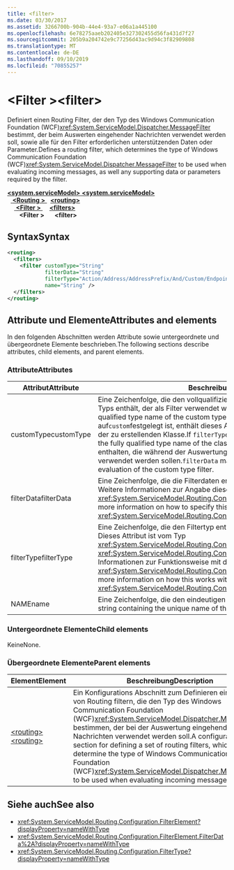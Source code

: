 ```yaml
---
title: <filter>
ms.date: 03/30/2017
ms.assetid: 3266700b-904b-44e4-93a7-e06a1a445100
ms.openlocfilehash: 6e78275aaeb202405e327302455d56fa431d7f27
ms.sourcegitcommit: 205b9a204742e9c77256d43ac9d94c3f82909808
ms.translationtype: MT
ms.contentlocale: de-DE
ms.lasthandoff: 09/10/2019
ms.locfileid: "70855257"
---
```

# <a name="filter"></a><span data-ttu-id="aab5f-101">\<Filter ></span><span class="sxs-lookup"><span data-stu-id="aab5f-101">\<filter></span></span>

<span data-ttu-id="aab5f-102">Definiert einen Routing Filter, der den Typ des Windows Communication Foundation (WCF)<xref:System.ServiceModel.Dispatcher.MessageFilter> bestimmt, der beim Auswerten eingehender Nachrichten verwendet werden soll, sowie alle für den Filter erforderlichen unterstützenden Daten oder Parameter.</span><span class="sxs-lookup"><span data-stu-id="aab5f-102">Defines a routing filter, which determines the type of Windows Communication Foundation (WCF)<xref:System.ServiceModel.Dispatcher.MessageFilter> to be used when evaluating incoming messages, as well any supporting data or parameters required by the filter.</span></span>

<span data-ttu-id="aab5f-103">[ **\<system.serviceModel>** ](system-servicemodel.md)</span><span class="sxs-lookup"><span data-stu-id="aab5f-103">[**\<system.serviceModel>**](system-servicemodel.md)</span></span>\
<span data-ttu-id="aab5f-104">&nbsp;&nbsp;[ **\<Routing >** ](routing.md)</span><span class="sxs-lookup"><span data-stu-id="aab5f-104">&nbsp;&nbsp;[**\<routing>**](routing.md)</span></span>\
<span data-ttu-id="aab5f-105">&nbsp;&nbsp;&nbsp;&nbsp;[ **\<Filter >** ](filters-of-routing.md)</span><span class="sxs-lookup"><span data-stu-id="aab5f-105">&nbsp;&nbsp;&nbsp;&nbsp;[**\<filters>**](filters-of-routing.md)</span></span>\
<span data-ttu-id="aab5f-106">&nbsp;&nbsp;&nbsp;&nbsp;&nbsp;&nbsp; **\<Filter >**</span><span class="sxs-lookup"><span data-stu-id="aab5f-106">&nbsp;&nbsp;&nbsp;&nbsp;&nbsp;&nbsp;**\<filter>**</span></span>  
  
## <a name="syntax"></a><span data-ttu-id="aab5f-107">Syntax</span><span class="sxs-lookup"><span data-stu-id="aab5f-107">Syntax</span></span>  
  
```xml  
<routing>
  <filters>
    <filter customType="String"
            filterData="String"
            filterType="Action/Address/AddressPrefix/And/Custom/Endpoint/MatchAll/XPath"
            name="String" />
  </filters>
</routing>
```  
  
## <a name="attributes-and-elements"></a><span data-ttu-id="aab5f-108">Attribute und Elemente</span><span class="sxs-lookup"><span data-stu-id="aab5f-108">Attributes and elements</span></span>

<span data-ttu-id="aab5f-109">In den folgenden Abschnitten werden Attribute sowie untergeordnete und übergeordnete Elemente beschrieben.</span><span class="sxs-lookup"><span data-stu-id="aab5f-109">The following sections describe attributes, child elements, and parent elements.</span></span>

### <a name="attributes"></a><span data-ttu-id="aab5f-110">Attribute</span><span class="sxs-lookup"><span data-stu-id="aab5f-110">Attributes</span></span>

| <span data-ttu-id="aab5f-111">Attribut</span><span class="sxs-lookup"><span data-stu-id="aab5f-111">Attribute</span></span>  | <span data-ttu-id="aab5f-112">Beschreibung</span><span class="sxs-lookup"><span data-stu-id="aab5f-112">Description</span></span> |
| ---------- | ----------- |
| <span data-ttu-id="aab5f-113">customType</span><span class="sxs-lookup"><span data-stu-id="aab5f-113">customType</span></span> | <span data-ttu-id="aab5f-114">Eine Zeichenfolge, die den vollqualifizierten Typnamen des benutzerdefinierten Typs enthält, der als Filter verwendet werden soll.</span><span class="sxs-lookup"><span data-stu-id="aab5f-114">A string containing the fully qualified type name of the custom type to be used as a filter.</span></span> <span data-ttu-id="aab5f-115">Wenn `filterType` auf`custom`festgelegt ist, enthält dieses Attribut den voll qualifizierten Typnamen der zu erstellenden Klasse.</span><span class="sxs-lookup"><span data-stu-id="aab5f-115">If `filterType` is set to `custom`, this attribute contains the fully qualified type name of the class to create.</span></span>  <span data-ttu-id="aab5f-116">`filterData`kann auch Werte enthalten, die während der Auswertung des benutzerdefinierten Typfilters verwendet werden sollen.</span><span class="sxs-lookup"><span data-stu-id="aab5f-116">`filterData` may also contain values to be used during evaluation of the custom type filter.</span></span> |
| <span data-ttu-id="aab5f-117">filterData</span><span class="sxs-lookup"><span data-stu-id="aab5f-117">filterData</span></span> | <span data-ttu-id="aab5f-118">Eine Zeichenfolge, die die Filterdaten enthält.</span><span class="sxs-lookup"><span data-stu-id="aab5f-118">A string containing the filter data.</span></span> <span data-ttu-id="aab5f-119">Weitere Informationen zur Angabe dieses Attributs finden Sie unter <xref:System.ServiceModel.Routing.Configuration.FilterElement.FilterData%2A>.</span><span class="sxs-lookup"><span data-stu-id="aab5f-119">For more information on how to specify this attribute, see <xref:System.ServiceModel.Routing.Configuration.FilterElement.FilterData%2A>.</span></span> |
| <span data-ttu-id="aab5f-120">filterType</span><span class="sxs-lookup"><span data-stu-id="aab5f-120">filterType</span></span> | <span data-ttu-id="aab5f-121">Eine Zeichenfolge, die den Filtertyp enthält.</span><span class="sxs-lookup"><span data-stu-id="aab5f-121">A string containing the filter type.</span></span> <span data-ttu-id="aab5f-122">Dieses Attribut ist vom Typ <xref:System.ServiceModel.Routing.Configuration.FilterType>.</span><span class="sxs-lookup"><span data-stu-id="aab5f-122">This attribute is of <xref:System.ServiceModel.Routing.Configuration.FilterType> type.</span></span>  <span data-ttu-id="aab5f-123">Weitere Informationen zur Funktionsweise mit dem `filterData`-Attribut finden Sie unter  <xref:System.ServiceModel.Routing.Configuration.FilterElement.FilterData%2A>.</span><span class="sxs-lookup"><span data-stu-id="aab5f-123">For more information on how this works with the `filterData` attribute, see <xref:System.ServiceModel.Routing.Configuration.FilterElement.FilterData%2A>.</span></span> |
| <span data-ttu-id="aab5f-124">NAME</span><span class="sxs-lookup"><span data-stu-id="aab5f-124">name</span></span>       | <span data-ttu-id="aab5f-125">Eine Zeichenfolge, die den eindeutigen Namen dieses Filterelements enthält.</span><span class="sxs-lookup"><span data-stu-id="aab5f-125">A string containing the unique name of this filter element.</span></span> |

### <a name="child-elements"></a><span data-ttu-id="aab5f-126">Untergeordnete Elemente</span><span class="sxs-lookup"><span data-stu-id="aab5f-126">Child elements</span></span>

<span data-ttu-id="aab5f-127">Keine</span><span class="sxs-lookup"><span data-stu-id="aab5f-127">None.</span></span>

### <a name="parent-elements"></a><span data-ttu-id="aab5f-128">Übergeordnete Elemente</span><span class="sxs-lookup"><span data-stu-id="aab5f-128">Parent elements</span></span>

| <span data-ttu-id="aab5f-129">Element</span><span class="sxs-lookup"><span data-stu-id="aab5f-129">Element</span></span> | <span data-ttu-id="aab5f-130">Beschreibung</span><span class="sxs-lookup"><span data-stu-id="aab5f-130">Description</span></span> |
| ------- | ----------- |
| [<span data-ttu-id="aab5f-131">\<routing></span><span class="sxs-lookup"><span data-stu-id="aab5f-131">\<routing></span></span>](routing.md) | <span data-ttu-id="aab5f-132">Ein Konfigurations Abschnitt zum Definieren eines Satzes von Routing filtern, die den Typ des Windows Communication Foundation (WCF)<xref:System.ServiceModel.Dispatcher.MessageFilter> bestimmen, der bei der Auswertung eingehender Nachrichten verwendet werden soll.</span><span class="sxs-lookup"><span data-stu-id="aab5f-132">A configuration section for defining a set of routing filters, which determine the type of Windows Communication Foundation (WCF)<xref:System.ServiceModel.Dispatcher.MessageFilter> to be used when evaluating incoming messages.</span></span> |

## <a name="see-also"></a><span data-ttu-id="aab5f-133">Siehe auch</span><span class="sxs-lookup"><span data-stu-id="aab5f-133">See also</span></span>

- <xref:System.ServiceModel.Routing.Configuration.FilterElement?displayProperty=nameWithType>
- <xref:System.ServiceModel.Routing.Configuration.FilterElement.FilterData%2A?displayProperty=nameWithType>
- <xref:System.ServiceModel.Routing.Configuration.FilterType?displayProperty=nameWithType>
